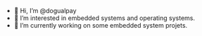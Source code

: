 - 👋 Hi, I’m @dogualpay
- 👀 I’m interested in embedded systems and operating systems.
- 🌱 I’m currently working on some embedded system projets.

<!---
dogualpay/dogualpay is a ✨ special ✨ repository because its `README.md` (this file) appears on your GitHub profile.
You can click the Preview link to take a look at your changes.
--->

